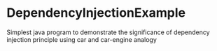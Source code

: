 # DependencyInjectionExample
Simplest java program to demonstrate the significance of  dependency injection principle using car and car-engine analogy



